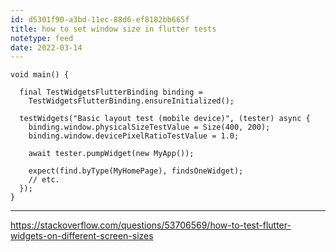 ```yaml
---
id: d5301f90-a3bd-11ec-88d6-ef8182bb665f
title: how to set window size in flutter tests
notetype: feed
date: 2022-03-14
---
```

```
void main() {

  final TestWidgetsFlutterBinding binding =
    TestWidgetsFlutterBinding.ensureInitialized();

  testWidgets("Basic layout test (mobile device)", (tester) async {
    binding.window.physicalSizeTestValue = Size(400, 200);
    binding.window.devicePixelRatioTestValue = 1.0;

    await tester.pumpWidget(new MyApp());

    expect(find.byType(MyHomePage), findsOneWidget);
    // etc.
  });
}
```

---

https://stackoverflow.com/questions/53706569/how-to-test-flutter-widgets-on-different-screen-sizes